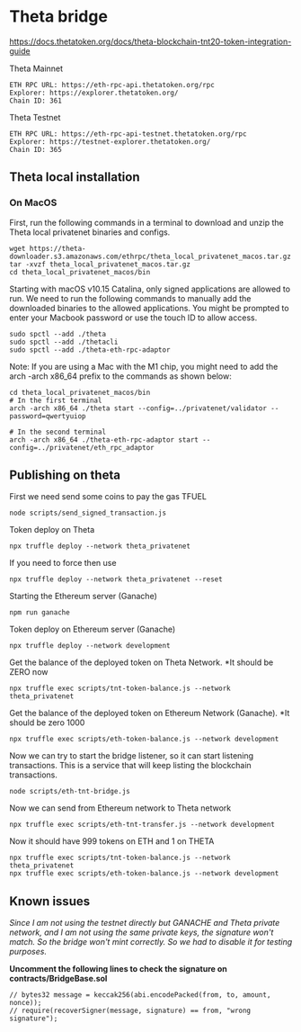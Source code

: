 # Theta bridge

https://docs.thetatoken.org/docs/theta-blockchain-tnt20-token-integration-guide

Theta Mainnet
```
ETH RPC URL: https://eth-rpc-api.thetatoken.org/rpc
Explorer: https://explorer.thetatoken.org/
Chain ID: 361
```

Theta Testnet
```
ETH RPC URL: https://eth-rpc-api-testnet.thetatoken.org/rpc
Explorer: https://testnet-explorer.thetatoken.org/
Chain ID: 365
```

## Theta local installation

### On MacOS

First, run the following commands in a terminal to download and unzip the Theta local privatenet binaries and configs.
```
wget https://theta-downloader.s3.amazonaws.com/ethrpc/theta_local_privatenet_macos.tar.gz
tar -xvzf theta_local_privatenet_macos.tar.gz
cd theta_local_privatenet_macos/bin
```

Starting with macOS v10.15 Catalina, only signed applications are allowed to run. We need to run the following commands to manually add the downloaded binaries to the allowed applications. You might be prompted to enter your Macbook password or use the touch ID to allow access.
```
sudo spctl --add ./theta
sudo spctl --add ./thetacli
sudo spctl --add ./theta-eth-rpc-adaptor
```

Note: If you are using a Mac with the M1 chip, you might need to add the arch -arch x86_64 prefix to the commands as shown below:

```
cd theta_local_privatenet_macos/bin
# In the first terminal
arch -arch x86_64 ./theta start --config=../privatenet/validator --password=qwertyuiop

# In the second terminal
arch -arch x86_64 ./theta-eth-rpc-adaptor start --config=../privatenet/eth_rpc_adaptor
```

## Publishing on theta

First we need send some coins to pay the gas TFUEL
```
node scripts/send_signed_transaction.js    
```

Token deploy on Theta
```
npx truffle deploy --network theta_privatenet
```

If you need to force then use

```
npx truffle deploy --network theta_privatenet --reset
```

Starting the Ethereum server (Ganache)
```
npm run ganache
```

Token deploy on Ethereum server (Ganache)
```
npx truffle deploy --network development
```

Get the balance of the deployed token on Theta Network. *It should be ZERO now
```
npx truffle exec scripts/tnt-token-balance.js --network theta_privatenet
```

Get the balance of the deployed token on Ethereum Network (Ganache). *It should be zero 1000
```
npx truffle exec scripts/eth-token-balance.js --network development
```

Now we can try to start the bridge listener, so it can start listening transactions.
This is a service that will keep listing the blockchain transactions.
```
node scripts/eth-tnt-bridge.js
```

Now we can send from Ethereum network to Theta network
```
npx truffle exec scripts/eth-tnt-transfer.js --network development         
```

Now it should have 999 tokens on ETH and 1 on THETA

```
npx truffle exec scripts/tnt-token-balance.js --network theta_privatenet
npx truffle exec scripts/eth-token-balance.js --network development
```


## Known issues

_Since I am not using the testnet directly but GANACHE and Theta private network, and I am not using the same private keys, the signature won't match. So the bridge won't mint correctly. So we had to disable it for testing purposes._

**Uncomment the following lines to check the signature on contracts/BridgeBase.sol**
```
// bytes32 message = keccak256(abi.encodePacked(from, to, amount, nonce));
// require(recoverSigner(message, signature) == from, "wrong signature");
```